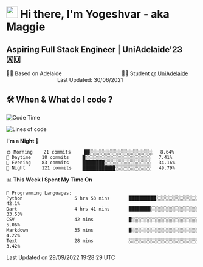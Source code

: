 <h1><img src="https://emojis.slackmojis.com/emojis/images/1531849430/4246/blob-sunglasses.gif?1531849430" width="30"/> Hi there, I'm Yogeshvar - aka Maggie</h1>

## Aspiring Full Stack Engineer | UniAdelaide'23 🇦🇺  
🏂🏻  Based on Adelaide &nbsp;&nbsp;&nbsp;&nbsp;&nbsp;&nbsp;&nbsp;&nbsp;&nbsp;&nbsp;&nbsp;&nbsp;&nbsp;&nbsp;&nbsp;&nbsp;&nbsp;&nbsp;&nbsp;&nbsp;&nbsp;&nbsp;&nbsp;&nbsp;&nbsp;&nbsp;&nbsp;&nbsp;&nbsp;&nbsp;&nbsp;&nbsp;&nbsp;&nbsp;&nbsp;&nbsp;&nbsp;&nbsp;&nbsp;👨‍💻 Student @ [UniAdelaide](https://www.adelaide.edu.au)   &nbsp;&nbsp;&nbsp;&nbsp;&nbsp;&nbsp;&nbsp;&nbsp;&nbsp;&nbsp;&nbsp;&nbsp;&nbsp;&nbsp;&nbsp;&nbsp;&nbsp;&nbsp;&nbsp;&nbsp;&nbsp;&nbsp;&nbsp;&nbsp;&nbsp;&nbsp;&nbsp;&nbsp;&nbsp;&nbsp;&nbsp;&nbsp; &nbsp;Last Updated: 30/06/2021

## 🛠 When & What do I code ?  

<!--START_SECTION:waka-->
![Code Time](http://img.shields.io/badge/Code%20Time-1%2C797%20hrs%202%20mins-blue)

![Lines of code](https://img.shields.io/badge/From%20Hello%20World%20I%27ve%20Written-2%20Million%20lines%20of%20code-blue)

**I'm a Night 🦉** 

```text
🌞 Morning    21 commits     ██░░░░░░░░░░░░░░░░░░░░░░░   8.64% 
🌆 Daytime    18 commits     █░░░░░░░░░░░░░░░░░░░░░░░░   7.41% 
🌃 Evening    83 commits     ████████░░░░░░░░░░░░░░░░░   34.16% 
🌙 Night      121 commits    ████████████░░░░░░░░░░░░░   49.79%

```


📊 **This Week I Spent My Time On** 

```text
💬 Programming Languages: 
Python                   5 hrs 53 mins       ██████████░░░░░░░░░░░░░░░   42.1% 
Dart                     4 hrs 41 mins       ████████░░░░░░░░░░░░░░░░░   33.53% 
CSV                      42 mins             █░░░░░░░░░░░░░░░░░░░░░░░░   5.06% 
Markdown                 35 mins             █░░░░░░░░░░░░░░░░░░░░░░░░   4.22% 
Text                     28 mins             ░░░░░░░░░░░░░░░░░░░░░░░░░   3.42%

```


 Last Updated on 29/09/2022 19:28:29 UTC
<!--END_SECTION:waka-->
